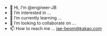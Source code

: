 - 👋 Hi, I’m @engineer-JB
- 👀 I’m interested in ...
- 🌱 I’m currently learning ...
- 💞️ I’m looking to collaborate on ...
- 📫 How to reach me ... jae-beom@kakao.com

<!---
engineer-JB/engineer-JB is a ✨ special ✨ repository because its `README.md` (this file) appears on your GitHub profile.
You can click the Preview link to take a look at your changes.
--->
